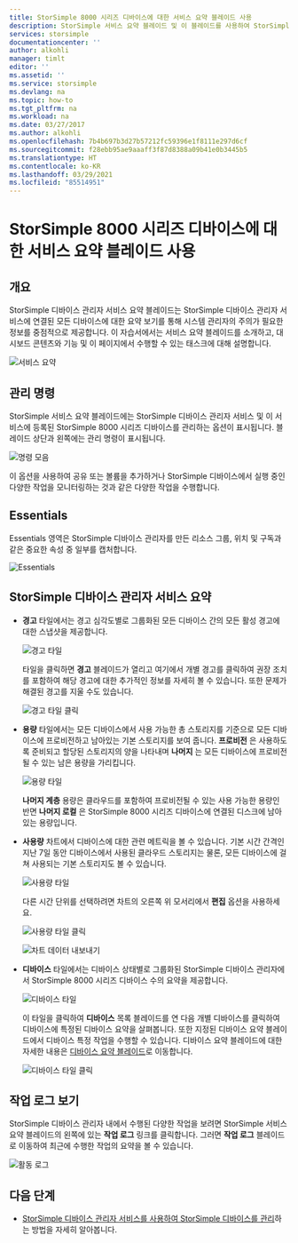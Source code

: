```yaml
---
title: StorSimple 8000 시리즈 디바이스에 대한 서비스 요약 블레이드 사용
description: StorSimple 서비스 요약 블레이드 및 이 블레이드를 사용하여 StorSimple 솔루션의 상태를 모니터링하는 방법을 설명합니다.
services: storsimple
documentationcenter: ''
author: alkohli
manager: timlt
editor: ''
ms.assetid: ''
ms.service: storsimple
ms.devlang: na
ms.topic: how-to
ms.tgt_pltfrm: na
ms.workload: na
ms.date: 03/27/2017
ms.author: alkohli
ms.openlocfilehash: 7b4b697b3d27b57212fc59396e1f8111e297d6cf
ms.sourcegitcommit: f28ebb95ae9aaaff3f87d8388a09b41e0b3445b5
ms.translationtype: HT
ms.contentlocale: ko-KR
ms.lasthandoff: 03/29/2021
ms.locfileid: "85514951"
---
```

# <a name="use-the-service-summary-blade-for-storsimple-8000-series-device"></a>StorSimple 8000 시리즈 디바이스에 대한 서비스 요약 블레이드 사용

## <a name="overview"></a>개요

StorSimple 디바이스 관리자 서비스 요약 블레이드는 StorSimple 디바이스 관리자 서비스에 연결된 모든 디바이스에 대한 요약 보기를 통해 시스템 관리자의 주의가 필요한 정보를 중점적으로 제공합니다. 이 자습서에서는 서비스 요약 블레이드를 소개하고, 대시보드 콘텐츠와 기능 및 이 페이지에서 수행할 수 있는 태스크에 대해 설명합니다.

![서비스 요약](./media/storsimple-8000-service-dashboard/service-summary1.png)


## <a name="management-commands"></a>관리 명령

StorSimple 서비스 요약 블레이드에는 StorSimple 디바이스 관리자 서비스 및 이 서비스에 등록된 StorSimple 8000 시리즈 디바이스를 관리하는 옵션이 표시됩니다. 블레이드 상단과 왼쪽에는 관리 명령이 표시됩니다.

![명령 모음](./media/storsimple-8000-service-dashboard/service-summary2.png)

이 옵션을 사용하여 공유 또는 볼륨을 추가하거나 StorSimple 디바이스에서 실행 중인 다양한 작업을 모니터링하는 것과 같은 다양한 작업을 수행합니다.


## <a name="essentials"></a>Essentials

Essentials 영역은 StorSimple 디바이스 관리자를 만든 리소스 그룹, 위치 및 구독과 같은 중요한 속성 중 일부를 캡처합니다.

![Essentials](./media/storsimple-8000-service-dashboard/service-summary3.png)

## <a name="storsimple-device-manager-service-summary"></a>StorSimple 디바이스 관리자 서비스 요약

* **경고** 타일에서는 경고 심각도별로 그룹화된 모든 디바이스 간의 모든 활성 경고에 대한 스냅샷을 제공합니다.

    ![경고 타일](./media/storsimple-8000-service-dashboard/service-summary4.png)

    타일을 클릭하면 **경고** 블레이드가 열리고 여기에서 개별 경고를 클릭하여 권장 조치를 포함하여 해당 경고에 대한 추가적인 정보를 자세히 볼 수 있습니다. 또한 문제가 해결된 경고를 지울 수도 있습니다.

    ![경고 타일 클릭](./media/storsimple-8000-service-dashboard/service-summary8.png)

* **용량** 타일에서는 모든 디바이스에서 사용 가능한 총 스토리지를 기준으로 모든 디바이스에 프로비전하고 남아있는 기본 스토리지를 보여 줍니다. **프로비전** 은 사용하도록 준비되고 할당된 스토리지의 양을 나타내며 **나머지** 는 모든 디바이스에 프로비전될 수 있는 남은 용량을 가리킵니다.

    ![용량 타일](./media/storsimple-8000-service-dashboard/service-summary6.png)

    **나머지 계층** 용량은 클라우드를 포함하여 프로비전될 수 있는 사용 가능한 용량인 반면 **나머지 로컬** 은 StorSimple 8000 시리즈 디바이스에 연결된 디스크에 남아 있는 용량입니다.


* **사용량** 차트에서 디바이스에 대한 관련 메트릭을 볼 수 있습니다. 기본 시간 간격인 지난 7일 동안 디바이스에서 사용된 클라우드 스토리지는 물론, 모든 디바이스에 걸쳐 사용되는 기본 스토리지도 볼 수 있습니다. 

    ![사용량 타일](./media/storsimple-8000-service-dashboard/service-summary7.png) 

    다른 시간 단위를 선택하려면 차트의 오른쪽 위 모서리에서 **편집** 옵션을 사용하세요.

     ![사용량 타일 클릭](./media/storsimple-8000-service-dashboard/service-summary10.png)

     ![차트 데이터 내보내기](./media/storsimple-8000-service-dashboard/service-summary11.png)

* **디바이스** 타일에서는 디바이스 상태별로 그룹화된 StorSimple 디바이스 관리자에서 StorSimple 8000 시리즈 디바이스 수의 요약을 제공합니다. 

    ![디바이스 타일](./media/storsimple-8000-service-dashboard/service-summary5.png)

    이 타일을 클릭하여 **디바이스** 목록 블레이드를 연 다음 개별 디바이스를 클릭하여 디바이스에 특정된 디바이스 요약을 살펴봅니다. 또한 지정된 디바이스 요약 블레이드에서 디바이스 특정 작업을 수행할 수 있습니다. 디바이스 요약 블레이드에 대한 자세한 내용은 [디바이스 요약 블레이드](storsimple-8000-device-dashboard.md)로 이동합니다.

    ![디바이스 타일 클릭](./media/storsimple-8000-service-dashboard/service-summary9.png)

## <a name="view-the-activity-logs"></a>작업 로그 보기

StorSimple 디바이스 관리자 내에서 수행된 다양한 작업을 보려면 StorSimple 서비스 요약 블레이드의 왼쪽에 있는 **작업 로그** 링크를 클릭합니다. 그러면 **작업 로그** 블레이드로 이동하여 최근에 수행한 작업의 요약을 볼 수 있습니다.

![활동 로그](./media/storsimple-8000-service-dashboard/activity-logs1.png)
## <a name="next-steps"></a>다음 단계

* [StorSimple 디바이스 관리자 서비스를 사용하여 StorSimple 디바이스를 관리](storsimple-8000-manager-service-administration.md)하는 방법을 자세히 알아봅니다.

